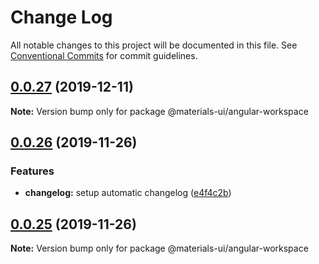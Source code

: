# Change Log

All notable changes to this project will be documented in this file.
See [Conventional Commits](https://conventionalcommits.org) for commit guidelines.

## [0.0.27](https://github.com/GMV-centravet/materials-mono/compare/v0.0.26...v0.0.27) (2019-12-11)

**Note:** Version bump only for package @materials-ui/angular-workspace





## [0.0.26](https://github.com/GMV-centravet/materials-mono/compare/v0.0.25...v0.0.26) (2019-11-26)


### Features

* **changelog:** setup automatic changelog ([e4f4c2b](https://github.com/GMV-centravet/materials-mono/commit/e4f4c2b9389be23af567fccf010e4446a61efa0a))





## [0.0.25](https://github.com/GMV-centravet/materials-mono/compare/v0.0.24...v0.0.25) (2019-11-26)

**Note:** Version bump only for package @materials-ui/angular-workspace
